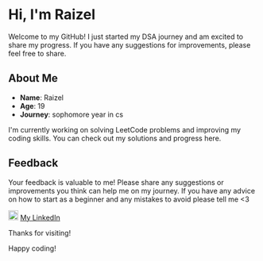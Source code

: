 # Hi, I'm Raizel

Welcome to my GitHub! I just started my DSA journey and am excited to share my progress. If you have any suggestions for improvements, please feel free to share.

## About Me

- **Name**: Raizel
- **Age**: 19
- **Journey**: sophomore year in cs

I'm currently working on solving LeetCode problems and improving my coding skills. You can check out my solutions and progress here.

## Feedback

Your feedback is valuable to me! Please share any suggestions or improvements you think can help me on my journey. If you have any advice on how to start as a beginner and any mistakes to avoid please tell me <3

<img src="https://cdn-icons-png.flaticon.com/512/174/174857.png" alt="LinkedIn Logo" width="20" height="20"/> [My LinkedIn](https://www.linkedin.com/in/raizel-khanna-75b978291?utm_source=share&utm_campaign=share_via&utm_content=profile&utm_medium=ios_app)

Thanks for visiting!

Happy coding!

